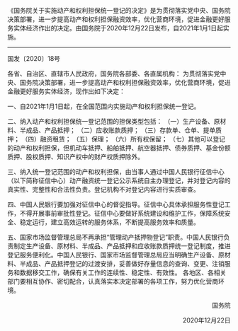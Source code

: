 《国务院关于实施动产和权利担保统一登记的决定》是为贯彻落实党中央、国务院决策部署，进一步提高动产和权利担保融资效率，优化营商环境，促进金融更好服务实体经济作出的决定。由国务院于2020年12月22日发布，自2021年1月1日起实施。
___
国发〔2020〕18号

各省、自治区、直辖市人民政府，国务院各部委、各直属机构：
为贯彻落实党中央、国务院决策部署，进一步提高动产和权利担保融资效率，优化营商环境，促进金融更好服务实体经济，现作出如下决定：

一、自2021年1月1日起，在全国范围内实施动产和权利担保统一登记。

二、纳入动产和权利担保统一登记范围的担保类型包括：
（一）生产设备、原材料、半成品、产品抵押；
（二）应收账款质押；
（三）存款单、仓单、提单质押；
（四）融资租赁；
（五）保理；
（六）所有权保留；
（七）其他可以登记的动产和权利担保，但机动车抵押、船舶抵押、航空器抵押、债券质押、基金份额质押、股权质押、知识产权中的财产权质押除外。

三、纳入统一登记范围的动产和权利担保，由当事人通过中国人民银行征信中心（以下简称征信中心）动产融资统一登记公示系统自主办理登记，并对登记内容的真实性、完整性和合法性负责。登记机构不对登记内容进行实质审查。

四、中国人民银行要加强对征信中心的督促指导。征信中心具体承担服务性登记工作，不得开展事前审批性登记。征信中心要做好系统建设和维护工作，保障系统安全、稳定运行，建立高效运转的服务体系，不断提高服务效率和质量。

五、国家市场监督管理总局不再承担“管理动产抵押物登记”职责。中国人民银行负责制定生产设备、原材料、半成品、产品抵押和应收账款质押统一登记制度，推进登记服务便利化。中国人民银行、国家市场监督管理总局应当明确生产设备、原材料、半成品、产品抵押登记的过渡安排，妥善做好存量信息的查询、变更、注销服务和数据移交工作，确保有关工作的连续性、稳定性、有效性。
各地区、各相关部门要相互协作、密切配合，认真落实本决定部署的各项工作，努力优化营商环境。


<p align="right">国务院</p>
<p align="right">2020年12月22日</p>